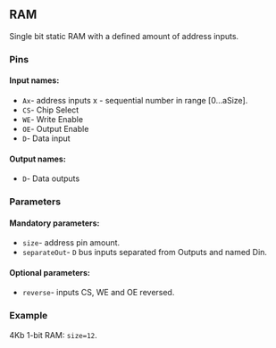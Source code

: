 ## RAM

Single bit static RAM with a defined amount of address inputs.

### Pins

#### Input names:

- `Ax`- address inputs
  x - sequential number in range [0…aSize].
- `CS`- Chip Select
- `WE`- Write Enable
- `OE`- Output Enable
- `D`- Data input

#### Output names:

- `D`- Data outputs

### Parameters

#### Mandatory parameters:

- `size`- address pin amount.
- `separateOut`- `D` bus inputs separated from Outputs and named Din.

#### Optional parameters:

- `reverse`- inputs CS, WE and OE reversed.

### Example

4Kb 1-bit RAM: `size=12`.
